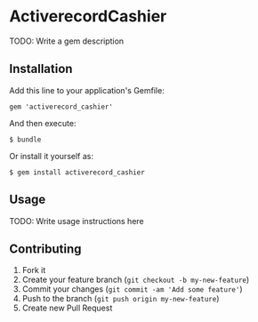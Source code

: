 # ActiverecordCashier

TODO: Write a gem description

## Installation

Add this line to your application's Gemfile:

    gem 'activerecord_cashier'

And then execute:

    $ bundle

Or install it yourself as:

    $ gem install activerecord_cashier

## Usage

TODO: Write usage instructions here

## Contributing

1. Fork it
2. Create your feature branch (`git checkout -b my-new-feature`)
3. Commit your changes (`git commit -am 'Add some feature'`)
4. Push to the branch (`git push origin my-new-feature`)
5. Create new Pull Request
